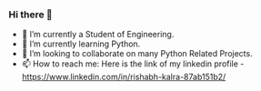 ### Hi there 👋

- 🔭 I’m currently a Student of Engineering.
- 🌱 I’m currently learning Python.
- 👯 I’m looking to collaborate on many Python Related Projects.
- 📫 How to reach me: Here is the link of my linkedin profile - https://www.linkedin.com/in/rishabh-kalra-87ab151b2/

